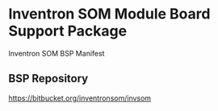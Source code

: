 # Inventron SOM Module Board Support Package
Inventron SOM BSP Manifest

## BSP Repository
https://bitbucket.org/inventronsom/invsom
